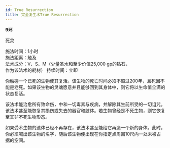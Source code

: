 ```yaml
---
id: True Resurrection
title: 完全复生术True Resurrection
---
```


**9环**

死灵

施法时间：1小时  
施法距离：触及  
法术成分：V、S、M（少量圣水和至少价值25,000 gp的钻石，  
作为该法术的耗材）
持续时间：立即  


你触碰一个已死的生物使其复活。该生物的死亡时间必须不超过200年，且死因不能是老死。如果该生物的灵魂愿意并且能够回到其身体中，则它将以生命值全满的状态复活。


该法术能治愈所有致命伤，中和一切毒素与疾病，并解除其生前所受的一切诅咒。该法术甚至能恢复其损伤或失去的器官和肢体。若生物曾经是不死生物，则它恢复至其非不死生物形态。


如果受术生物的遗体已经不再存在，该法术甚至能给它再造一个新的身体。此时，你必须喊出该生物的名字，随后该生物便出现在你指定点周围10尺内一处未被占据的空间。
